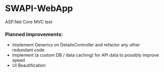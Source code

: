 # SWAPI-WebApp
ASP.Net Core MVC test

### Planned Improvements:
- Implement Generics on DetailsController and refactor any other redundant code
- Implement (a custom DB / data caching) for API data to possibly improve speed
- UI Beautification
